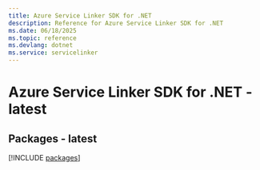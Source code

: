 ```yaml
---
title: Azure Service Linker SDK for .NET
description: Reference for Azure Service Linker SDK for .NET
ms.date: 06/18/2025
ms.topic: reference
ms.devlang: dotnet
ms.service: servicelinker
---
```

# Azure Service Linker SDK for .NET - latest
## Packages - latest
[!INCLUDE [packages](service-linker-index.md)]